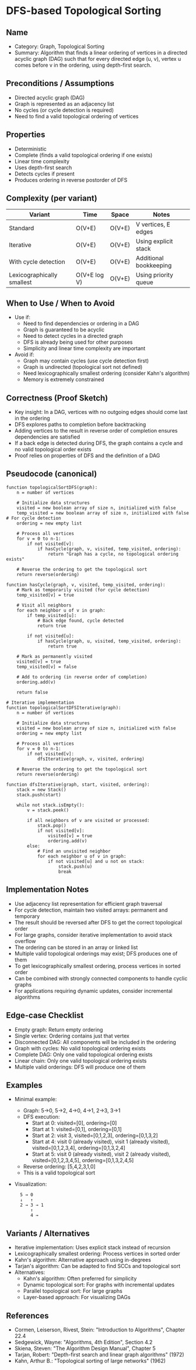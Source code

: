 # DFS-based Topological Sorting

## Name
- Category: Graph, Topological Sorting
- Summary: Algorithm that finds a linear ordering of vertices in a directed acyclic graph (DAG) such that for every directed edge (u, v), vertex u comes before v in the ordering, using depth-first search.

## Preconditions / Assumptions
- Directed acyclic graph (DAG)
- Graph is represented as an adjacency list
- No cycles (or cycle detection is required)
- Need to find a valid topological ordering of vertices

## Properties
- Deterministic
- Complete (finds a valid topological ordering if one exists)
- Linear time complexity
- Uses depth-first search
- Detects cycles if present
- Produces ordering in reverse postorder of DFS

## Complexity (per variant)
| Variant | Time | Space | Notes |
|---|---|---|---|
| Standard | O(V+E) | O(V+E) | V vertices, E edges |
| Iterative | O(V+E) | O(V+E) | Using explicit stack |
| With cycle detection | O(V+E) | O(V+E) | Additional bookkeeping |
| Lexicographically smallest | O(V+E log V) | O(V+E) | Using priority queue |

## When to Use / When to Avoid
- Use if:
  - Need to find dependencies or ordering in a DAG
  - Graph is guaranteed to be acyclic
  - Need to detect cycles in a directed graph
  - DFS is already being used for other purposes
  - Simplicity and linear time complexity are important
- Avoid if:
  - Graph may contain cycles (use cycle detection first)
  - Graph is undirected (topological sort not defined)
  - Need lexicographically smallest ordering (consider Kahn's algorithm)
  - Memory is extremely constrained

## Correctness (Proof Sketch)
- Key insight: In a DAG, vertices with no outgoing edges should come last in the ordering
- DFS explores paths to completion before backtracking
- Adding vertices to the result in reverse order of completion ensures dependencies are satisfied
- If a back edge is detected during DFS, the graph contains a cycle and no valid topological order exists
- Proof relies on properties of DFS and the definition of a DAG

## Pseudocode (canonical)
```pseudo
function topologicalSortDFS(graph):
    n = number of vertices
    
    # Initialize data structures
    visited = new boolean array of size n, initialized with false
    temp_visited = new boolean array of size n, initialized with false  # For cycle detection
    ordering = new empty list
    
    # Process all vertices
    for v = 0 to n-1:
        if not visited[v]:
            if hasCycle(graph, v, visited, temp_visited, ordering):
                return "Graph has a cycle, no topological ordering exists"
    
    # Reverse the ordering to get the topological sort
    return reverse(ordering)

function hasCycle(graph, v, visited, temp_visited, ordering):
    # Mark as temporarily visited (for cycle detection)
    temp_visited[v] = true
    
    # Visit all neighbors
    for each neighbor u of v in graph:
        if temp_visited[u]:
            # Back edge found, cycle detected
            return true
        
        if not visited[u]:
            if hasCycle(graph, u, visited, temp_visited, ordering):
                return true
    
    # Mark as permanently visited
    visited[v] = true
    temp_visited[v] = false
    
    # Add to ordering (in reverse order of completion)
    ordering.add(v)
    
    return false

# Iterative implementation
function topologicalSortDFSIterative(graph):
    n = number of vertices
    
    # Initialize data structures
    visited = new boolean array of size n, initialized with false
    ordering = new empty list
    
    # Process all vertices
    for v = 0 to n-1:
        if not visited[v]:
            dfsIterative(graph, v, visited, ordering)
    
    # Reverse the ordering to get the topological sort
    return reverse(ordering)

function dfsIterative(graph, start, visited, ordering):
    stack = new Stack()
    stack.push(start)
    
    while not stack.isEmpty():
        v = stack.peek()
        
        if all neighbors of v are visited or processed:
            stack.pop()
            if not visited[v]:
                visited[v] = true
                ordering.add(v)
        else:
            # Find an unvisited neighbor
            for each neighbor u of v in graph:
                if not visited[u] and u not on stack:
                    stack.push(u)
                    break
```

## Implementation Notes
- Use adjacency list representation for efficient graph traversal
- For cycle detection, maintain two visited arrays: permanent and temporary
- The result should be reversed after DFS to get the correct topological order
- For large graphs, consider iterative implementation to avoid stack overflow
- The ordering can be stored in an array or linked list
- Multiple valid topological orderings may exist; DFS produces one of them
- To get lexicographically smallest ordering, process vertices in sorted order
- Can be combined with strongly connected components to handle cyclic graphs
- For applications requiring dynamic updates, consider incremental algorithms

## Edge-case Checklist
- Empty graph: Return empty ordering
- Single vertex: Ordering contains just that vertex
- Disconnected DAG: All components will be included in the ordering
- Graph with cycles: No valid topological ordering exists
- Complete DAG: Only one valid topological ordering exists
- Linear chain: Only one valid topological ordering exists
- Multiple valid orderings: DFS will produce one of them

## Examples
- Minimal example:
  - Graph: 5→0, 5→2, 4→0, 4→1, 2→3, 3→1
  - DFS execution:
    - Start at 0: visited=[0], ordering=[0]
    - Start at 1: visited=[0,1], ordering=[0,1]
    - Start at 2: visit 3, visited=[0,1,2,3], ordering=[0,1,3,2]
    - Start at 4: visit 0 (already visited), visit 1 (already visited), visited=[0,1,2,3,4], ordering=[0,1,3,2,4]
    - Start at 5: visit 0 (already visited), visit 2 (already visited), visited=[0,1,2,3,4,5], ordering=[0,1,3,2,4,5]
  - Reverse ordering: [5,4,2,3,1,0]
  - This is a valid topological sort
  
- Visualization:
  ```
    5 → 0
    ↓   ↑
    2 → 3 → 1
        ↑
        4 →
  ```

## Variants / Alternatives
- Iterative implementation: Uses explicit stack instead of recursion
- Lexicographically smallest ordering: Process vertices in sorted order
- Kahn's algorithm: Alternative approach using in-degrees
- Tarjan's algorithm: Can be adapted to find SCCs and topological sort
- Alternatives:
  - Kahn's algorithm: Often preferred for simplicity
  - Dynamic topological sort: For graphs with incremental updates
  - Parallel topological sort: For large graphs
  - Layer-based approach: For visualizing DAGs

## References
- Cormen, Leiserson, Rivest, Stein: "Introduction to Algorithms", Chapter 22.4
- Sedgewick, Wayne: "Algorithms, 4th Edition", Section 4.2
- Skiena, Steven: "The Algorithm Design Manual", Chapter 5
- Tarjan, Robert: "Depth-first search and linear graph algorithms" (1972)
- Kahn, Arthur B.: "Topological sorting of large networks" (1962)
